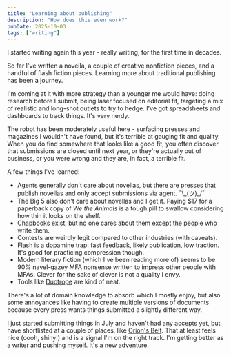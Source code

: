 ```yaml
---
title: "Learning about publishing"
description: "How does this even work?"
pubDate: 2025-10-03
tags: ["writing"]
---
```


I started writing again this year - really writing, for the first time in decades.

So far I've written a novella, a couple of creative nonfiction pieces, and a handful of flash fiction pieces. Learning more about traditional publishing has been a journey.

I'm coming at it with more strategy than a younger me would have: doing research before I submit, being laser focused on editorial fit, targeting a mix of realistic and long-shot outlets to try to hedge. I've got spreadsheets and dashboards to track things. It's very nerdy.

The robot has been moderately useful here - surfacing presses and magazines I wouldn't have found, but it's terrible at gauging fit and quality. When you do find somewhere that looks like a good fit, you often discover that submissions are closed until next year, or they're actually out of business, or you were wrong and they are, in fact, a terrible fit.

A few things I've learned:

* Agents generally don't care about novellas, but there are presses that publish novellas and only accept submissions via agent. ¯\\\_(ツ)_/¯
* The Big 5 also don't care about novellas and I get it. Paying $17 for a paperback copy of *We the Animals* is a tough pill to swallow considering how thin it looks on the shelf.
* Chapbooks exist, but no one cares about them except the people who write them.
* Contests are weirdly legit compared to other industries (with caveats).
* Flash is a dopamine trap: fast feedback, likely publication, low traction. It's good for practicing compression though.
* Modern literary fiction (which I've been reading more of) seems to be 90% navel-gazey MFA nonsense written to impress other people with MFAs. Clever for the sake of clever is not a quality I envy.
* Tools like [Duotrope](https://duotrope.com) are kind of neat.

There's a lot of domain knowledge to absorb which I mostly enjoy, but also some annoyances like having to create multiple versions of documents because every press wants things submitted a slightly different way.

I just started submitting things in July and haven't had any accepts yet, but have shortlisted at a couple of places, like [Orion's Belt](https://www.orions-belt.net/). That at least feels nice (oooh, shiny!) and is a signal I'm on the right track. I'm getting better as a writer and pushing myself. It's a new adventure.
